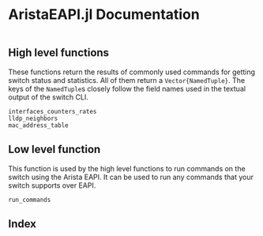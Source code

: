 # AristaEAPI.jl Documentation

```@contents
```

## High level functions

These functions return the results of commonly used commands for getting switch
status and statistics.  All of them return a `Vector{NamedTuple}`.  The keys of
the `NamedTuple`s closely follow the field names used in the textual output of
the switch CLI.

```@docs
interfaces_counters_rates
lldp_neighbors
mac_address_table
```

## Low level function

This function is used by the high level functions to run commands on the switch
using the Arista EAPI.  It can be used to run any commands that your switch
supports over EAPI.

```@docs
run_commands
```

## Index

```@index
```
